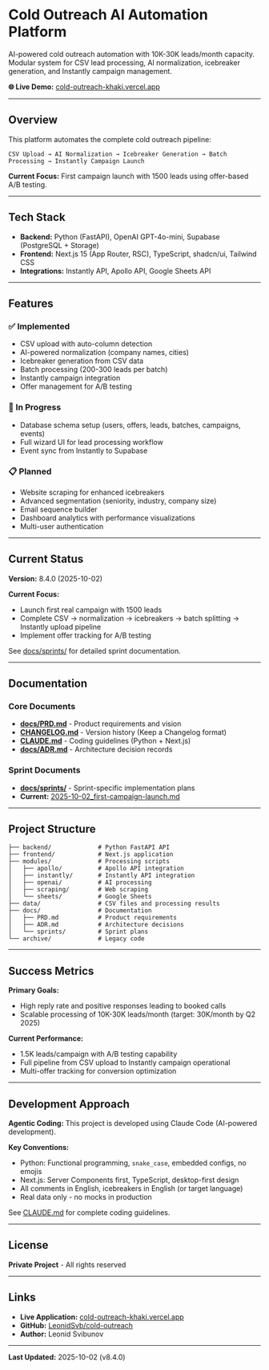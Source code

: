 # Cold Outreach AI Automation Platform

AI-powered cold outreach automation with 10K-30K leads/month capacity. Modular system for CSV lead processing, AI normalization, icebreaker generation, and Instantly campaign management.

**🌐 Live Demo:** [cold-outreach-khaki.vercel.app](https://cold-outreach-khaki.vercel.app/)

---

## Overview

This platform automates the complete cold outreach pipeline:

```
CSV Upload → AI Normalization → Icebreaker Generation → Batch Processing → Instantly Campaign Launch
```

**Current Focus:** First campaign launch with 1500 leads using offer-based A/B testing.

---

## Tech Stack

- **Backend:** Python (FastAPI), OpenAI GPT-4o-mini, Supabase (PostgreSQL + Storage)
- **Frontend:** Next.js 15 (App Router, RSC), TypeScript, shadcn/ui, Tailwind CSS
- **Integrations:** Instantly API, Apollo API, Google Sheets API

---

## Features

### ✅ Implemented
- CSV upload with auto-column detection
- AI-powered normalization (company names, cities)
- Icebreaker generation from CSV data
- Batch processing (200-300 leads per batch)
- Instantly campaign integration
- Offer management for A/B testing

### 🔄 In Progress
- Database schema setup (users, offers, leads, batches, campaigns, events)
- Full wizard UI for lead processing workflow
- Event sync from Instantly to Supabase

### 📋 Planned
- Website scraping for enhanced icebreakers
- Advanced segmentation (seniority, industry, company size)
- Email sequence builder
- Dashboard analytics with performance visualizations
- Multi-user authentication

---

## Current Status

**Version:** 8.4.0 (2025-10-02)

**Current Focus:**
- Launch first real campaign with 1500 leads
- Complete CSV → normalization → icebreakers → batch splitting → Instantly upload pipeline
- Implement offer tracking for A/B testing

See [docs/sprints/](docs/sprints/) for detailed sprint documentation.

---

## Documentation

### Core Documents
- **[docs/PRD.md](docs/PRD.md)** - Product requirements and vision
- **[CHANGELOG.md](CHANGELOG.md)** - Version history (Keep a Changelog format)
- **[CLAUDE.md](CLAUDE.md)** - Coding guidelines (Python + Next.js)
- **[docs/ADR.md](docs/ADR.md)** - Architecture decision records

### Sprint Documents
- **[docs/sprints/](docs/sprints/)** - Sprint-specific implementation plans
- **Current:** [2025-10-02_first-campaign-launch.md](docs/sprints/2025-10-02_first-campaign-launch.md)

---

## Project Structure

```
├── backend/             # Python FastAPI API
├── frontend/            # Next.js application
├── modules/             # Processing scripts
│   ├── apollo/          # Apollo API integration
│   ├── instantly/       # Instantly API integration
│   ├── openai/          # AI processing
│   ├── scraping/        # Web scraping
│   └── sheets/          # Google Sheets
├── data/                # CSV files and processing results
├── docs/                # Documentation
│   ├── PRD.md           # Product requirements
│   ├── ADR.md           # Architecture decisions
│   └── sprints/         # Sprint plans
└── archive/             # Legacy code
```

---

## Success Metrics

**Primary Goals:**
- High reply rate and positive responses leading to booked calls
- Scalable processing of 10K-30K leads/month (target: 30K/month by Q2 2025)

**Current Performance:**
- 1.5K leads/campaign with A/B testing capability
- Full pipeline from CSV upload to Instantly campaign operational
- Multi-offer tracking for conversion optimization

---

## Development Approach

**Agentic Coding:** This project is developed using Claude Code (AI-powered development).

**Key Conventions:**
- Python: Functional programming, `snake_case`, embedded configs, no emojis
- Next.js: Server Components first, TypeScript, desktop-first design
- All comments in English, icebreakers in English (or target language)
- Real data only - no mocks in production

See [CLAUDE.md](CLAUDE.md) for complete coding guidelines.

---

## License

**Private Project** - All rights reserved

---

## Links

- **Live Application:** [cold-outreach-khaki.vercel.app](https://cold-outreach-khaki.vercel.app/)
- **GitHub:** [LeonidSvb/cold-outreach](https://github.com/LeonidSvb/cold-outreach)
- **Author:** Leonid Svibunov

---

**Last Updated:** 2025-10-02 (v8.4.0)
